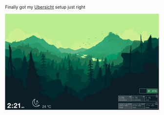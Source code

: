 Finally got my [Ubersicht](http://tracesof.net/uebersicht/) setup just right

![screenshot](screenshot.png)

